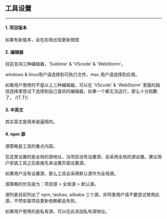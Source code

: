 ## 工具设置

---

<!--插图 -->

#### 1. 项目版本

如果有新版本，会在右侧出现更新按钮

#### 2. 编辑器

目前支持三种编辑器，'Sublime' & 'VScode' & 'WebStorm'。

windows & linux用户请选择到可执行文件，mac 用户请选择到应用。

如果用户使用的不是以上三种编辑器，可以在 'VScode' & 'WebStorm' 里面的路径选择里尝试下选择到自己喜欢的编辑器，如果一个都无法运行，那么十分抱歉了。 /(T.T)\

#### 3. 中英文

其实英文是用来装逼用的。

#### 4. npm 源

源策略是工具的重点内容。

在这里设置的是全局的源地址，当项目没有设置源，会采用全局的源设置。建议用户安装工具之后直接先来设置页面设置源。

如果用户没有设置源，那么工具会采用默认源作为全局源。

源策略的优先级为：项目源 > 全局源 > 默认源。

源列表目前列出了 npm, taobao, alibaba 三个源，非阿里用户请不要尝试使用此源，不然安装项目更新依赖都会失败。

如果用户使用的是私有源，可以在此添加私有源地址。

